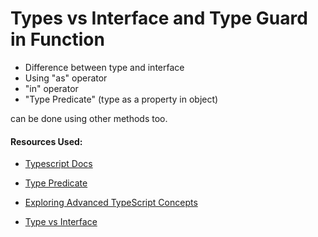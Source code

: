 # Types vs Interface and Type Guard in Function 

-   Difference between type and interface
-   Using "as" operator
-   "in" operator
-   "Type Predicate" (type as a property in object)

can be done using other methods too.

#### Resources Used:

- [Typescript Docs](https://www.typescriptlang.org/docs/handbook/advanced-types.html)

- [Type Predicate](
https://dev.to/daveturissini/aha-understanding-typescript-s-type-predicates-40ha)

- [Exploring Advanced TypeScript Concepts](
https://www.youtube.com/watch?v=eJ6R1knfsoc&t=811s&ab_channel=Headway)

- [Type vs Interface](https://www.youtube.com/watch?v=crjIq7LEAYw&ab_channel=HarryWolff)

